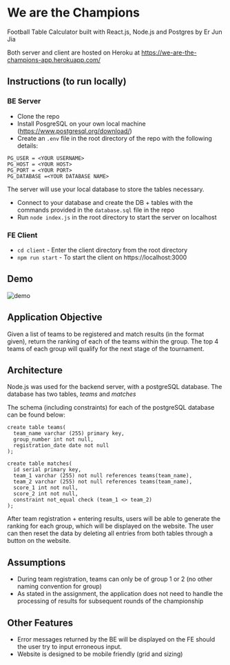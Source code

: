 # We are the Champions
Football Table Calculator built with React.js, Node.js and Postgres by Er Jun Jia

Both server and client are hosted on Heroku at https://we-are-the-champions-app.herokuapp.com/ 

## Instructions (to run locally)
### BE Server
- Clone the repo
- Install PosgreSQL on your own local machine (https://www.postgresql.org/download/) 
- Create an `.env` file in the root directory of the repo with the following details:
```
PG_USER = <YOUR USERNAME>
PG_HOST = <YOUR HOST>
PG_PORT = <YOUR PORT>
PG_DATABASE =<YOUR DATABASE NAME>
```
The server will use your local database to store the tables necessary. 
- Connect to your database and create the DB + tables with the commands provided in the `database.sql` file in the repo
- Run `node index.js` in the root directory to start the server on localhost

### FE Client
- `cd client` - Enter the client directory from the root directory
- `npm run start` - To start the client on https://localhost:3000

## Demo
![demo](https://user-images.githubusercontent.com/48997733/189912415-a7d45cb5-1d62-4817-baa2-f1f92b6fec75.gif)

## Application Objective
Given a list of teams to be registered and match results (in the format given), return the ranking of each of the teams within the group. The top 4 teams of each group will qualify for the next stage of the tournament. 

## Architecture
Node.js was used for the backend server, with a postgreSQL database. The database has two tables, *teams* and *matches*

The schema (including constraints) for each of the postgreSQL database can be found below: 
```
create table teams(
  team_name varchar (255) primary key,
  group_number int not null,
  registration_date date not null
);

create table matches(
  id serial primary key,
  team_1 varchar (255) not null references teams(team_name),
  team_2 varchar (255) not null references teams(team_name),
  score_1 int not null,
  score_2 int not null,
  constraint not_equal check (team_1 <> team_2)
);
```
After team registration + entering results, users will be able to generate the ranking for each group, which will be displayed on the website. The user can then reset the data by deleting all entries from both tables through a button on the website. 

## Assumptions
- During team registration, teams can only be of group 1 or 2 (no other naming convention for group)
- As stated in the assignment, the application does not need to handle the processing of results for subsequent rounds of the championship

## Other Features
- Error messages returned by the BE will be displayed on the FE should the user try to input erroneous input.
- Website is designed to be mobile friendly (grid and sizing)
